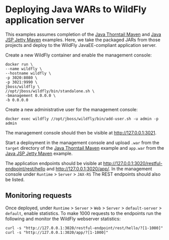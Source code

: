 # Deploying Java WARs to WildFly application server
This examples assumes completion of the [Java Thorntail Maven](../master/thorntail/README.md) and [Java JSP Jetty Maven](../master/maven/README.md) examples.  Here, we take the packaged JARs from those projects and deploy to the WildFly JavaEE-compliant application server.

Create a new WildFly container and enable the management console:
```shell
docker run \
--name wildfly \
--hostname wildfly \
-p 3020:8080 \
-p 3021:9990 \
jboss/wildfly \
//opt/jboss/wildfly/bin/standalone.sh \
-bmanagement 0.0.0.0 \
-b 0.0.0.0
```

Create a new administrative user for the management console:
```shell
docker exec wildfly //opt/jboss/wildfly/bin/add-user.sh -u admin -p admin
```

The management console should then be visible at http://127.0.0.1:3021.

Start a deployment in the management console and upload ```.war``` from the ```target``` directory of the [Java Thorntail Maven](../master/thorntail/README.md) example and ```app.war``` from the [Java JSP Jetty Maven](../master/maven/README.md) example.

The application endpoints should be visible at http://127.0.0.1:3020/restful-endpoint/rest/hello and http://127.0.0.1:3020/app/.
In the management console under ```Runtime``` > ```Server``` > ```JAX-RS``` The REST endpoints should also be listed. 

## Monitoring requests
Once deployed, under ```Runtime``` > ```Server``` > ```Web``` > ```Server``` > ```default-server``` > ```default```, enable statistics.  To make 1000 requests to the endpoints run the following and monitor the WildFly webserver statistics:
```shell
curl -s "http://127.0.0.1:3020/restful-endpoint/rest/hello/?[1-1000]"
curl -s "http://127.0.0.1:3020/app/?[1-1000]"
```
